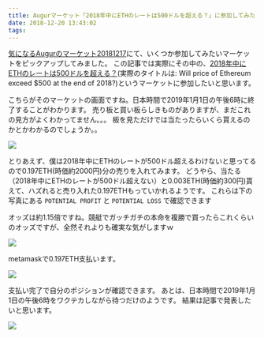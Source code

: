 ```yaml
---
title: Augurマーケット「2018年中にETHのレートは500ドルを超える？」に参加してみた
date: 2018-12-20 13:43:02
tags:
---
```



[気になるAugurのマーケット20181217](https://yuma300.github.io/bitbltmemo/2018/12/17/augur-interesting-20181217/)にて、いくつか参加してみたいマーケットをピックアップしてみました。
この記事では実際にその中の、[2018年中にETHのレートは500ドルを超える？](https://cloudflare-ipfs.com/ipfs/QmRMugnaQg8LFdiKSQb5CGcHhVarUqpt4TXVc4ggAcjb3q/?augur_node=wss%3a%2f%2faugur-node.augur.casino&ethereum_node_ws=wss%3a%2f%2fgethnode.com%2fws#/market?id=0xd2b4906276b6ed334604f914306158c05a92e41f)(実際のタイトルは: Will price of Ethereum exceed $500 at the end of 2018?)というマーケットに参加したいと思います。

こちらがそのマーケットの画面ですね。日本時間で2019年1月1日の午後6時に終了することがわかります。
売り板と買い板らしきものがありますが、まだこれの見方がよくわかってません。。。
板を見ただけでは当たったらいくら貰えるのかとかわかるのでしょうか。。

![](/bitbltmemo/images/augur_market_top1.png)

とりあえず、僕は2018年中にETHのレートが500ドル超えるわけないと思ってるので0.197ETH(時価約2000円)分の売りを入れてみます。
どうやら、当たる（2018年中にETHのレートが500ドル超えない）と0.003ETH(時価約300円)貰えて、ハズれると売り入れた0.197ETHもっていかれるようです。
これらは下の写真にある `POTENTIAL PROFIT` と `POTENTIAL LOSS` で確認できます

オッズは約1.15倍ですね。競艇でガッチガチの本命を複勝で買ったらこれくらいのオッズですが、全然それよりも確実な気がしますｗ

![](/bitbltmemo/images/augur_market_confirm.png)

metamaskで0.197ETH支払います。

![](/bitbltmemo/images/augur_market_spend1.png)

支払い完了で自分のポジションが確認できます。
あとは、日本時間で2019年1月1日の午後6時をワクテカしながら待つだけのようです。
結果は記事で発表したいと思います。

![](/bitbltmemo/images/augur_market_spent.png)






